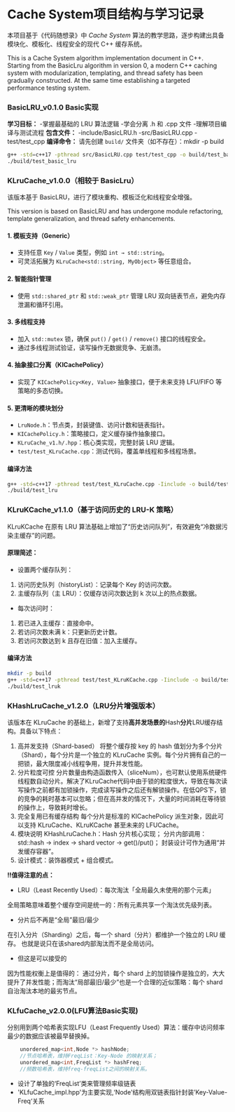 # Cache System项目结构与学习记录

本项目基于《代码随想录》中 *Cache System* 算法的教学思路，逐步构建出具备模块化、模板化、线程安全的现代 C++ 缓存系统。

This is a Cache System algorithm implementation document in C++. Starting from the BasicLru algorithm in version 0, a modern C++ caching system with modularization, templating, and thread safety has been gradually constructed. At the same time establishing a targeted performance testing system.


### BasicLRU_v0.1.0 Basic实现
**学习目标：**
-掌握最基础的 LRU 算法逻辑
-学会分离 .h 和 .cpp 文件
-理解项目编译与测试流程
**包含文件：**
-include/BasicLRU.h
-src/BasicLRU.cpp
-test/test_cpp
**编译命令：**
请先创建 `build/` 文件夹（如不存在）：mkdir -p build
```bash
g++ -std=c++17 -pthread src/BasicLRU.cpp test/test_cpp -o build/test_basic_lru
./build/test_basic_lru
```

### KLruCache_v1.0.0（相较于 BasicLru）

该版本基于 BasicLRU，进行了模块重构、模板泛化和线程安全增强。

This version is based on BasicLRU and has undergone module refactoring, template generalization, and thread safety enhancements.

####  1. 模板支持（Generic）
- 支持任意 `Key` / `Value` 类型，例如 `int → std::string`。
- 可灵活拓展为 `KLruCache<std::string, MyObject>` 等任意组合。

####  2. 智能指针管理
- 使用 `std::shared_ptr` 和 `std::weak_ptr` 管理 LRU 双向链表节点，避免内存泄漏和循环引用。

####  3. 多线程支持
- 加入 `std::mutex` 锁，确保 `put()` / `get()` / `remove()` 接口的线程安全。
- 通过多线程测试验证，读写操作无数据竞争、无崩溃。

####  4. 抽象接口分离（KICachePolicy）
- 实现了 `KICachePolicy<Key, Value>` 抽象接口，便于未来支持 LFU/FIFO 等策略的多态切换。

####  5. 更清晰的模块划分
- `LruNode.h`：节点类，封装键值、访问计数和链表指针。
- `KICachePolicy.h`：策略接口，定义缓存操作抽象接口。
- `KLruCache_v1.h/.hpp`：核心类实现，完整封装 LRU 逻辑。
- `test/test_KLruCache.cpp`：测试代码，覆盖单线程和多线程场景。

#### 编译方法
```bash
g++ -std=c++17 -pthread test/test_KLruCache.cpp -Iinclude -o build/test_lru
./build/test_lru
```

### KLruKCache_v1.1.0（基于访问历史的 LRU-K 策略）
KLruKCache 在原有 LRU 算法基础上增加了“历史访问队列”，有效避免“冷数据污染主缓存”的问题。

#### 原理简述：
- 设置两个缓存队列：
1. 访问历史队列（historyList）：记录每个 Key 的访问次数。
2. 主缓存队列（主 LRU）：仅缓存访问次数达到 k 次以上的热点数据。

- 每次访问时：
1. 若已进入主缓存：直接命中。
2. 若访问次数未满 k：只更新历史计数。
3. 若访问次数达到 k 且存在旧值：加入主缓存。

#### 编译方法
```bash
mkdir -p build
g++ -std=c++17 -pthread test/test_KLruKCache.cpp -Iinclude -o build/test_lruk
./build/test_lruk
```
### KHashLruCache_v1.2.0（LRU分片增强版本）

该版本在 KLruCache 的基础上，新增了支持**高并发场景的**Hash**分片**LRU缓存结构。具备以下特点：
1. 高并发支持（Shard-based）
将整个缓存按 key 的 hash 值划分为多个分片（Shard），每个分片是一个独立的 KLruCache 实例。每个分片拥有自己的一把锁，最大限度减小线程争用，提升并发性能。
2. 分片粒度可控
分片数量由构造函数传入（sliceNum），也可默认使用系统硬件线程数自动分片。解决了KLruCache代码中由于锁的粒度很大，导致在每次读写操作之前都有加锁操作，完成读写操作之后还有解锁操作。在低QPS下，锁的竞争的耗时基本可以忽略；但在高并发的情况下，大量的时间消耗在等待锁的操作上，导致耗时增长。
3. 完全复用已有缓存结构
每个分片是标准的 KICachePolicy 派生对象，因此可以支持 KLruCache、KLruKCache 甚至未来的 LFUCache。
4. 模块说明
KHashLruCache.h：Hash 分片核心实现；
分片内部调用：std::hash<Key> → index → shard vector → get()/put()；
封装设计可作为通用“并发缓存容器”。
5. 设计模式：装饰器模式 + 组合模式。

**‼️值得注意的点：**
- LRU（Least Recently Used）：每次淘汰「全局最久未使用的那个元素」

全局策略意味着整个缓存空间是统一的：所有元素共享一个淘汰优先级列表。
- 分片后不再是“全局”最旧/最少

在引入分片（Sharding）之后，每一个 shard（分片）都维护一个独立的 LRU 缓存。
也就是说只在该shared内部淘汰而不是全局访问。
- 但这是可以接受的

因为性能权衡上是值得的：
通过分片，每个 shard 上的加锁操作是独立的，大大提升了并发性能；而淘汰“局部最旧/最少”也是一个合理的近似策略：每个 shard 自治淘汰本地的最劣节点。

### KLfuCache_v2.0.0(LFU算法Basic实现)
分别用到两个哈希表实现LFU（Least Frequently Used）算法：缓存中访问频率最少的数据应该被最早替换掉。
```cpp
    unordered_map<int,Node *> hashNode;
    //节点哈希表，维持FreqList：Key-Node 的映射关系；
    unordered_map<int,FreqList *> hashFreq;
    //频数哈希表，维持freq-freqList之间的映射关系。
```
- 设计了单独的‘FreqList’类来管理频率级链表
- 'KLfuCache_impl.hpp'为主要实现,‘Node'结构用双链表指针封装’Key-Value-Freq‘关系

